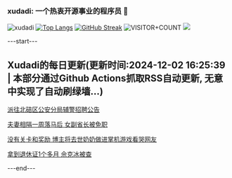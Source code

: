 ### xudadi: 一个热衷开源事业的程序员 👋

![xudadi](https://github-readme-stats-git-masterorgs-github-readme-stats-team.vercel.app/api?username=xudadi)
[![Top Langs](https://github-readme-stats.vercel.app/api/top-langs/?username=xudadi)](https://github.com/anuraghazra/github-readme-stats)
[![GitHub Streak](https://streak-stats.demolab.com?user=xudadi&locale=zh_Hans)](https://git.io/streak-stats)
![VISITOR+COUNT](https://komarev.com/ghpvc/?username=xudadi&label=VISITOR+COUNT)
![](https://raw.githubusercontent.com/xudadi/xudadi/main/assets/github-contribution-grid-snake.svg)


---start---

## Xudadi的每日更新(更新时间:2024-12-02 16:25:39 | 本部分通过Github Actions抓取RSS自动更新, 无意中实现了自动刷绿墙...)

[派往北碚区公安分局辅警招聘公告](https://www.gongkaoleida.com/article/2214517)

[夫妻相隔一周落马后 女副省长被免职](https://m.163.com/news/article/JIDI03BG055040N3.html)

[没有关卡和奖励 博主将去世奶奶做进掌机游戏看哭网友](https://m.163.com/news/article/JIDBJ86B053469M5.html)

[拿到退休证1个多月 佘克冰被查](https://m.163.com/news/article/JIDC7KEO0512D3VJ.html)

---end---
